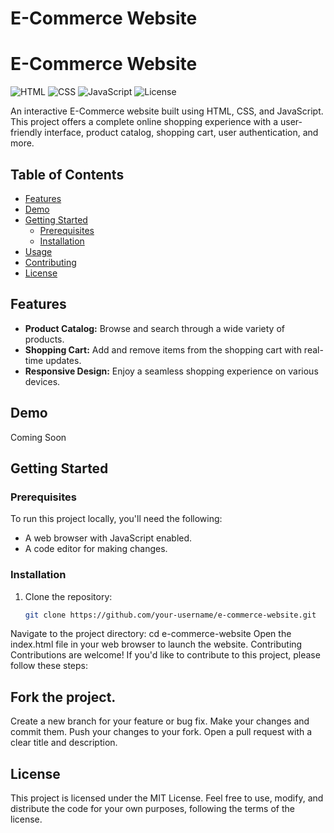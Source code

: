 # E-Commerce Website 
# E-Commerce Website

![HTML](https://img.shields.io/badge/HTML-5-orange)
![CSS](https://img.shields.io/badge/CSS-3-blue)
![JavaScript](https://img.shields.io/badge/JavaScript-ES6-yellow)
![License](https://img.shields.io/badge/license-MIT-green)

An interactive E-Commerce website built using HTML, CSS, and JavaScript. This project offers a complete online shopping experience with a user-friendly interface, product catalog, shopping cart, user authentication, and more.


## Table of Contents

- [Features](#features)
- [Demo](#demo)
- [Getting Started](#getting-started)
  - [Prerequisites](#prerequisites)
  - [Installation](#installation)
- [Usage](#usage)
- [Contributing](#contributing)
- [License](#license)

## Features

- **Product Catalog:** Browse and search through a wide variety of products.
- **Shopping Cart:** Add and remove items from the shopping cart with real-time updates.
- **Responsive Design:** Enjoy a seamless shopping experience on various devices.

## Demo

Coming Soon

## Getting Started

### Prerequisites

To run this project locally, you'll need the following:

- A web browser with JavaScript enabled.
- A code editor for making changes.

### Installation

1. Clone the repository:

   ```sh
   git clone https://github.com/your-username/e-commerce-website.git
Navigate to the project directory:
   cd e-commerce-website
Open the index.html file in your web browser to launch the website.
Contributing
Contributions are welcome! If you'd like to contribute to this project, please follow these steps:

## Fork the project.
   Create a new branch for your feature or bug fix.
   Make your changes and commit them.
   Push your changes to your fork.
   Open a pull request with a clear title and description.
## License
This project is licensed under the MIT License. Feel free to use, modify, and distribute the code for your own purposes, following the terms of the license.
